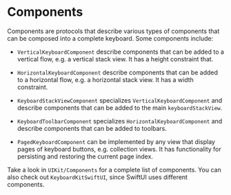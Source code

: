 # Components

Components are protocols that describe various types of components that can be composed into a complete keyboard. Some components include:

* `VerticalKeyboardComponent` describe components that can be added to a vertical flow, e.g. a vertical stack view. It has a height constraint that.

* `HorizontalKeyboardComponent` describe components that can be added to a horizontal flow, e.g. a horizontal stack view. It has a width constraint.

* `KeyboardStackViewComponent` specializes `VerticalKeyboardComponent` and describe components that can be added to the main `keyboardStackView`.

* `KeyboardToolbarComponent` specializes `HorizontalKeyboardComponent` and describe components that can be added to toolbars.

* `PagedKeyboardComponent` can be implemented by any view that display pages of keyboard buttons, e.g. collection views. It has functionality for persisting and restoring the current page index.

Take a look in `UIKit/Components` for a complete list of components. You can also check out `KeyboardKitSwiftUI`, since SwiftUI uses different components.